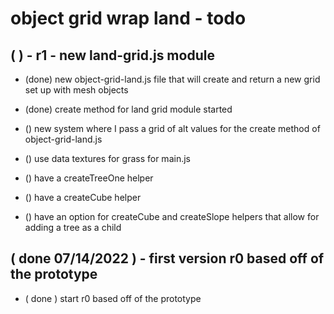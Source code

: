 # object grid wrap land - todo


## (  ) - r1 - new land-grid.js module
* (done) new object-grid-land.js file that will create and return a new grid set up with mesh objects
* (done) create method for land grid module started

* () new system where I pass a grid of alt values for the create method of object-grid-land.js

* () use data textures for grass for main.js
* () have a createTreeOne helper
* () have a createCube helper
* () have an option for createCube and createSlope helpers that allow for adding a tree as a child

## ( done 07/14/2022 ) - first version r0 based off of the prototype
* ( done ) start r0 based off of the prototype
